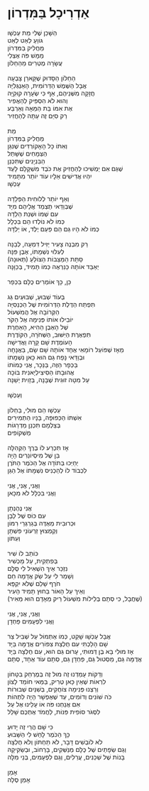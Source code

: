# אַדְרִיכָל בַּמִּדְרוֹן

הַשָּׁכֵן שֶׁלִּי מֵת עַכְשָׁו\
גּוֹוֵעַ לְאַט לְאַט\
מַחֲלִיק בַּמִּדְרוֹן\
מַמָּשׁ פֹּה אֶצְלִי\
עֲשָׂרָה מֶטְרִים מֵהַחַלּוֹן\
\
הַחַלּוֹן הַסָּדוּק שֶׁקָּארֵן צָבְעָה\
אֲבָל הַשֶּׁמֶשׁ הַדְּרוֹמִית, הָאַנְגְּלִיָּה\
חֲזָקָה מִשְּׁנֵיהֶם, אַף כִּי שְׂעָרָהּ קוּקִיָּה\
וְהוּא לֹא הִסְפִּיק לְהַאֲפִיר\
אֶת אִמּוֹ בַּת הַמֵּאָה וְאַרְבַּע\
רַק סִיֵּם זֶה עַתָּה לְהַחֲזִיר\
\
מֵת\
מַחֲלִיק בַּמִּדְרוֹן\
וְאִתּוֹ כָּל הָאָקוֹרְדִּים שֶׁנִּגֵּן\
הַצְּמָחִים שֶׁשָּׁתַל\
הַבִּנְיָנִים שֶׁתִּכְנֵן\
שֶׁגַּם אִם יַמְשִׁיכוּ לְהַחֲזִיק אֶת כֹּבֶד מִשְׁקָלָם לָעַד\
יִהְיוּ אֲדִישִׁים אֵלָיו עוֹד יוֹתֵר מִתָּמִיד\
עַכְשָׁו\
\
וְאַף יוֹתֵר לְלוּחִית הַפְּלָדָה\
שֶׁבְּוַדַּאי תֻּצְמַד אֲלֵיהֶם מִיָּד\
עִם שְׁמוֹ וּשְׁנַת הַלֵּדָה\
כְּמוֹ לֹא נוֹלְדוּ הֵם בִּכְלָל\
כְּמוֹ לֹא הָיוּ גַּם הֵם פַּעַם יֶלֶד, אוֹ יַלְדָּה\
\
רַק מִבְנֶה צָעִיר יַזִּיל דִּמְעָה, לְבֵנָה\
לְעִלּוּי נִשְׁמָתוֹ, אֶבֶן פִּנָּה\
סַתָּת הַמַּצֵּבוֹת הַצּוֹלֵעַ (תְּאוּנָה)\
יְאַבֵּד אוֹתָהּ כַּנִּרְאֶה כְּמוֹ תָּמִיד, בְּכַוָּנָה\
\
כֵּן, כָּךְ אוֹמְרִים כֻּלָּם בִּכְפַר\
\
בְּעוֹד שְׁבוּעַ, שְׁבוּעַיִם גַּג\
תִּפְתַּח הַדֶּלֶת הַדְּרוֹמִית שֶׁל הַכְּנֵסִיָּה\
הַקְּרוֹבָה אֶל הֲמִשְׁעוֹל\
יוֹבִילוּ אוֹתוֹ פְּנִימָה אֶל הַקֹּר\
שֶׁל הָאֶבֶן הַהִיא, הָאַחֶרֶת\
תִּפְאֶרֶת הַיִּשּׁוּב, הַשְּׁחֹרָה, הַקּוֹדֶרֶת\
הָעוֹמֶדֶת שָׁם קָרָה וַאֲדִישָׁה\
מֵאָז שֶׁפּוֹעֵל רוֹמָאִי אֶחָד אוֹתָהּ שָׁם שָׂם, בַּאֲנָחָה\
וּבְוַדַּאי נָפַח גַּם הוּא כָּאן נִשְׁמָתוֹ\
בַּכְּפָר הַזֶּה, בַּנֵּכָר, אֲנִי כְּמוֹתוֹ\
אֲהוּבָתוֹ הַסִּיצִילְיָאנִית בּוֹכָה\
עַל מִטָּה זוּגִית שֶׁבָּנָה, בְּזָוִית יְשֵׁנָה\
\
וְעַכְשָׁו\
\
עַכְשָׁו הֵם מוּלִי, בַּחַלּוֹן\
אִשְׁתּוֹ הַכְּפוּפָה, בָּנָיו הַתְמִירִים\
בְּצַלְמָם תִּכְנֵן מַדְרֵגוֹת\
מַשְׁקוֹפִים\
\
אָז תִּכְרַע לוֹ בֶּרֶךְ הַקְּהִלָּה\
בֵּן שֶׁל מִיסְיוֹנֵרִים הָיָה\
יְחַיְּכוּ בְּתוֹדָה אֶל הַכֹּמֶר הַתֹּרֶן\
לִכְבוֹד לוֹ לְהַכְנִיס נִשְׁמָתוֹ אֶל הַגַּן\
\
וַאֲנִי, אֲנִי, אֲנִי\
וַאֲנִי בִּכְלָל לֹא מִכָּאן\
\
אֲנִי נֶהֶנְתָן\
עִם כּוֹס שֶׁל לָבָן\
וּכְרוּבִית מְאֻדֶּה בְּגַרְגְּרֵי רִמּוֹן\
וְקַמְצוּץ זֵרְעוֹנֵי פִּשְׁתָּן\
וְעִתּוֹן\
\
כּוֹתֵב לוֹ שִׁיר\
בְּפִתְקִית, עַל מַכְשִׁיר\
נִזְכַּר אֵיךְ הִשְׁאִיל לִי סֻלָּם\
וְשָׁמַר לִי עַל שַׂק אֲדָמָה חַם\
חֹרֶף שָׁלֵם שֶׁלֹּא יִקְפָּא\
וְאֵיךְ עַל הָאוֹר בַּחוּץ תָּמִיד הָעִיר\
(שֶׁחֲבָל, כִּי סְתָם בְּלֵילוֹת מִשְׁעוֹל רֵיק מֵאָדָם הוּא מֵאִיר)\
\
וַאֲנִי, אֲנִי, אֲנִי\
וַאֲנִי לִפְעָמִים פַּחְדָן\
\
אֲבָל עַכְשָׁו שָׁקֵט, כְּמוֹ אֶתְמוֹל עַל שְׁבִיל צַר\
שָׁם הָלַכְתִּי עִם חֻלְצַת צִפּוֹרִים אֲדֻמָּה בַּיָּד\
אָז מוּלִי בָּא בֶּן דְּמוּתִי, עָרוּם גַּם הוּא, עִם חֻלְצָה בַּיָּד\
אֲדֻמָּה גַּם, מַסְטוּל גַּם, פַּחְדָן גַּם, סְתָם עוֹד אֶחָד, סְתָם\
\
וְדַקּוֹת עָמַדְנוּ זֶה מוּל זֶה בְּמֶרְחַק בִּטָּחוֹן\
לִרְאוֹת שֶׁאֵין כָּאן טְרִיק, בַּמַּאי חוֹמֵד לָצוֹן\
וְרַצְנוּ פְּנִימָה צוֹחֲקִים, בְּשִׁנַּיִם שְׁבוּרוֹת\
כֹּה שׁוֹנִים וְדוֹמִים, עַד שֶׁאֶפְשָׁר הָיָה לִתְהוֹת\
אִם אֲנַחְנוּ פֹּה אוֹ עָלֵינוּ אֶל עַל\
לִסְגֹּר סוֹפִית פִּנּוֹת, לַחֲמֹד אֶתְכֶם שָׁלַל\
\
כִּי שָׁם הֲרֵי זֶה יָדוּעַ\
כָּךְ הַכֹּמֶר לָחַשׁ לִי הַשָּׁבוּעַ\
לֹא לוֹבְשִׁים דָּבָר, לֹא תַּחְתּוֹן וְלֹא חֻלְצָה\
וְגַם שְׂפָתַיִם שֶׁל כֻּלָּם מְנַשְּׁקִים, בָּרְחוֹב, וּבְשַׂקִּיקָהּ\
בָּנוֹת שֶׁל שְׁכֵנִים, עֲרֵלִים, וְגַם לִפְעָמִים, בְּנֵי מִלָּה\
\
אָמֵן\
אָמֵן סֶלָה
